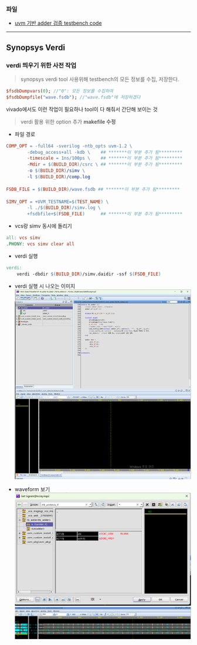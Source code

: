 ### 파일

- [uvm 기반 adder 검증 testbench code](./tb_adder.sv)

---
## Synopsys Verdi
### verdi 띄우기 위한 사전 작업

> synopsys verdi tool 사용위해 testbench의 모든 정보를 수집, 저장한다.

```systemVerilog
$fsdbDumpvars(0); //"0": 모든 정보를 수집하여 
$fsdbDumpfile("wave.fsdb"); //"wave.fsdb"에 저장하겠다
```
vivado에서도 이런 작업이 필요하나 tool이 다 해줘서 간단해 보이는 것

> verdi 활용 위한 option 추가
**makefile 수정**
- 파일 경로
```Makefile
COMP_OPT = -full64 -sverilog -ntb_opts uvm-1.2 \
		-debug_access+all -kdb \    ## *******이 부분 추가 됨********* 
		-timescale = 1ns/100ps \    ## *******이 부분 추가 됨*********
        -Mdir = $(BUILD_DIR)/csrc \ ## *******이 부분 추가 됨*********
		-o $(BUILD_DIR)/simv \
		-l $(BUILD_DIR)/comp.log
        
FSDB_FILE = $(BUILD_DIR)/wave.fsdb ## *******이 부분 추가 됨*********

SIMV_OPT = +UVM_TESTNAME=$(TEST_NAME) \
		-l ./$(BUILD_DIR)/simv.log \
		+fsdbfile+$(FSDB_FILE)      ## *******이 부분 추가 됨********* 
```
- vcs랑 simv 동시에 돌리기
```Makefile
all: vcs simv
.PHONY: vcs simv clear all
```
- verdi 실행
```Makefile
verdi:
	verdi -dbdir $(BUILD_DIR)/simv.daidir -ssf $(FSDB_FILE)
```


- verdi 실행 시 나오는 이미지
![](verdi.png)

- waveform 보기
![waveform 보기 위한 설정](waveform.png)  
![waveform 결과](wave_result.png)  